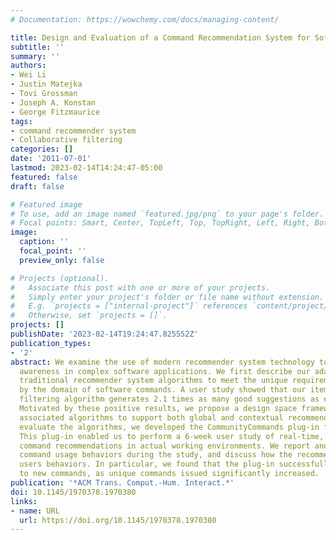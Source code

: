 ```yaml
---
# Documentation: https://wowchemy.com/docs/managing-content/

title: Design and Evaluation of a Command Recommendation System for Software Applications
subtitle: ''
summary: ''
authors:
- Wei Li
- Justin Matejka
- Tovi Grossman
- Joseph A. Konstan
- George Fitzmaurice
tags:
- command recommender system
- Collaborative filtering
categories: []
date: '2011-07-01'
lastmod: 2023-02-14T14:24:47-05:00
featured: false
draft: false

# Featured image
# To use, add an image named `featured.jpg/png` to your page's folder.
# Focal points: Smart, Center, TopLeft, Top, TopRight, Left, Right, BottomLeft, Bottom, BottomRight.
image:
  caption: ''
  focal_point: ''
  preview_only: false

# Projects (optional).
#   Associate this post with one or more of your projects.
#   Simply enter your project's folder or file name without extension.
#   E.g. `projects = ["internal-project"]` references `content/project/deep-learning/index.md`.
#   Otherwise, set `projects = []`.
projects: []
publishDate: '2023-02-14T19:24:47.825552Z'
publication_types:
- '2'
abstract: We examine the use of modern recommender system technology to aid command
  awareness in complex software applications. We first describe our adaptation of
  traditional recommender system algorithms to meet the unique requirements presented
  by the domain of software commands. A user study showed that our item-based collaborative
  filtering algorithm generates 2.1 times as many good suggestions as existing techniques.
  Motivated by these positive results, we propose a design space framework and its
  associated algorithms to support both global and contextual recommendations. To
  evaluate the algorithms, we developed the CommunityCommands plug-in for AutoCAD.
  This plug-in enabled us to perform a 6-week user study of real-time, within-application
  command recommendations in actual working environments. We report and visualize
  command usage behaviors during the study, and discuss how the recommendations affected
  users behaviors. In particular, we found that the plug-in successfully exposed users
  to new commands, as unique commands issued significantly increased.
publication: '*ACM Trans. Comput.-Hum. Interact.*'
doi: 10.1145/1970378.1970380
links:
- name: URL
  url: https://doi.org/10.1145/1970378.1970380
---
```

